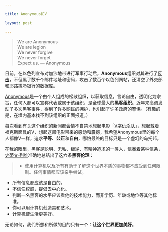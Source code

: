 ```yaml
---

title: Anonymous和V

layout: post

---
```

>We are Anonymous  
We are legion  
We never forgive  
We never forget  
Expect us. — Anonymous

日前，在以色列宣布对加沙地带进行军事行动后，**Anonymous**组织对其进行了[反击][1]，不但黑了数千个邮件地址和密码，攻击了数百个以色列网站，还清空了外交部和耶路撒冷银行的数据库。
 
[Anonymous][2]是一个由个人组成的松散组织，以获取信息，言论自由，透明化为宗旨，任何人都可以宣称代表或属于该组织，是全球最大的**黑客组织**。近年来高调发动了多次黑客事件，得到了许多网民的拥护，也引起了许多政府的警惕。（有趣的是，在墙内基本找不到该组织的正面报道。）

每次看到有关这个组织的新闻都会情不自禁地想起电影「[V字仇杀队][3]」，想起戴着福克斯面具的V，想起这部电影带来的感动和震撼，我希望Anonymous里的每个人都像V一样，追求**平等**、**公正**和**自由**，哪怕最终的目标只是一个虚幻的乌托邦。

在我的眼里，黑客是聪明、无私、叛逆、有精神追求的一类人，信奉着某种信条，[史蒂文·列维](4)准确地总结出了这六条**黑客伦理**：

>* 使用计算机以及所有有助于了解这个世界本质的事物都不应受到任何限制。任何事情都应该亲手尝试。
* 所有信息都应该是自由的。  
* 不信任权威，提倡去中心化。  
* 判断一名黑客的水平应该看他的技术能力，而非学历、年龄或地位等其他标准。  
* 你可以用计算机创造美和艺术。
* 计算机使生活更美好。

无论如何，我们所想和所做的目的只有一个：**让这个世界更加美好**。

[1]:http://tnw.to/c0S0e "TNW Report"
[2]:http://en.wikipedia.org/wiki/Anonymous_group "Wikipedia"
[3]:http://www.imdb.com/title/tt0434409/ "IMDB"
[4]:http://en.wikipedia.org/wiki/Steven_Levy "Wikipedia"